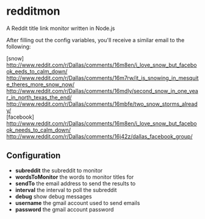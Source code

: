 redditmon
=========

A Reddit title link monitor written in Node.js

After filling out the config variables, you'll receive a similar email to the following:

[snow]<br/>
    http://www.reddit.com/r/Dallas/comments/16m8en/i_love_snow_but_facebook_eeds_to_calm_down/<br/>
    http://www.reddit.com/r/Dallas/comments/16m7rw/it_is_snowing_in_mesquite_theres_more_snow_now/<br/>
    http://www.reddit.com/r/Dallas/comments/16mdly/second_snow_in_one_year_in_north_texas_the_end/<br/>
    http://www.reddit.com/r/Dallas/comments/16mbfe/two_snow_storms_already/<br/>
[facebook]<br/>
    http://www.reddit.com/r/Dallas/comments/16m8en/i_love_snow_but_facebook_needs_to_calm_down/<br/>
    http://www.reddit.com/r/Dallas/comments/16j42z/dallas_facebook_group/<br/>


Configuration
----------

- **subreddit** the subreddit to monitor
- **wordsToMonitor** the words to monitor titles for
- **sendTo** the email address to send the results to
- **interval** the interval to poll the subreddit
- **debug** show debug messages
- **username** the gmail account used to send emails
- **password** the gmail account password

